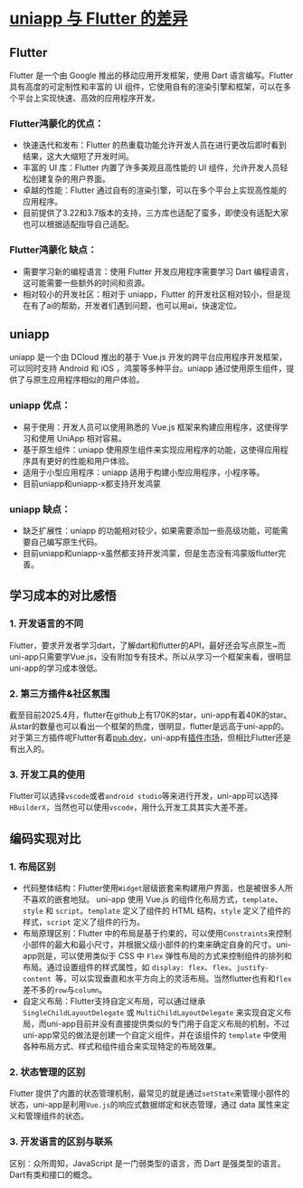 # [uniapp 与 Flutter 的差异](https://my.oschina.net/emacs_8708779/blog/17068813)





##  Flutter

 Flutter 是一个由 Google 推出的移动应用开发框架，使用 Dart 语言编写。Flutter 具有高度的可定制性和丰富的 UI 组件，它使用自有的渲染引擎和框架，可以在多个平台上实现快速、高效的应用程序开发。

### Flutter鸿蒙化的优点：

- 快速迭代和发布：Flutter 的热重载功能允许开发人员在进行更改后即时看到结果，这大大缩短了开发时间。
- 丰富的 UI 库：Flutter 内置了许多美观且高性能的 UI 组件，允许开发人员轻松创建复杂的用户界面。
- 卓越的性能：Flutter 通过自有的渲染引擎，可以在多个平台上实现高性能的应用程序。
- 目前提供了3.22和3.7版本的支持，三方库也适配了蛮多，即使没有适配大家也可以根据适配指导自己适配。

### Flutter鸿蒙化 缺点：

- 需要学习新的编程语言：使用 Flutter 开发应用程序需要学习 Dart 编程语言，这可能需要一些额外的时间和资源。
- 相对较小的开发社区：相对于 uniapp，Flutter 的开发社区相对较小，但是现在有了ai的帮助，开发者们遇到问题，也可以用ai，快速定位。

## uniapp

uniapp 是一个由 DCloud 推出的基于 Vue.js 开发的跨平台应用程序开发框架，可以同时支持 Android 和 iOS ，鸿蒙等多种平台。uniapp 通过使用原生组件，提供了与原生应用程序相似的用户体验。

### uniapp 优点：

- 易于使用：开发人员可以使用熟悉的 Vue.js 框架来构建应用程序，这使得学习和使用 UniApp 相对容易。
- 基于原生组件：uniapp 使用原生组件来实现应用程序的功能，这使得应用程序具有更好的性能和用户体验。
- 适用于小型应用程序：uniapp 适用于构建小型应用程序，小程序等。
- 目前uniapp和uniapp-x都支持开发鸿蒙

### uniapp 缺点：

- 缺乏扩展性：uniapp 的功能相对较少，如果需要添加一些高级功能，可能需要自己编写原生代码。
- 目前uniapp和uniapp-x虽然都支持开发鸿蒙，但是生态没有鸿蒙版flutter完善。

## 学习成本的对比感悟

### 1. 开发语言的不同

Flutter，要求开发者学习dart，了解dart和flutter的API，最好还会写点原生~而uni-app只需要学Vue.js，没有附加专有技术。所以从学习一个框架来看，很明显uni-app的学习成本很低。

### 2. 第三方插件&社区氛围

截至目前2025.4月，flutter在github上有170K的star，uni-app有着40K的star。从star的数量也可以看出一个框架的热度，很明显，flutter是远高于uni-app的。对于第三方插件呢Flutter有着[pub.dev](https://pub-web.flutter-io.cn/)，uni-app有[插件市场](https://ext.dcloud.net.cn/)，但相比Flutter还是有出入的。

### 3. 开发工具的使用

Flutter可以选择`vscode`或者`android studio`等来进行开发，uni-app可以选择`HBuilderX`，当然也可以使用`vscode`，用什么开发工具其实大差不差。

## 编码实现对比

### 1. 布局区别

- 代码整体结构：Flutter使用`Widget`层级嵌套来构建用户界面，也是被很多人所不喜欢的嵌套地狱。 uni-app 使用 Vue.js 的组件化布局方式，`template`、`style` 和 `script`。`template` 定义了组件的 HTML 结构，`style` 定义了组件的样式，`script` 定义了组件的行为。
- 布局原理区别：Flutter 中的布局是基于约束的，可以使用`Constraints`来控制小部件的最大和最小尺寸，并根据父级小部件的约束来确定自身的尺寸。uni-app则是，可以使用类似于 CSS 中 `Flex` 弹性布局的方式来控制组件的排列和布局。通过设置组件的样式属性，如 `display: flex`、`flex`、`justify-content `等，可以实现垂直和水平方向上的灵活布局。当然flutter也有和`flex`差不多的`row`与`column`。
- 自定义布局：Flutter支持自定义布局，可以通过继承 `SingleChildLayoutDelegate` 或 `MultiChildLayoutDelegate` 来实现自定义布局，而uni-app目前并没有直接提供类似的专门用于自定义布局的机制，不过uni-app常见的做法是创建一个自定义组件，并在该组件的 `template` 中使用各种布局方式、样式和组件组合来实现特定的布局效果。

### 2. 状态管理的区别

Flutter 提供了内置的状态管理机制，最常见的就是通过`setState`来管理小部件的状态，uni-app是利用`Vue.js`的响应式数据绑定和状态管理，通过 data 属性来定义和管理组件的状态。

### 3. 开发语言的区别与联系

区别：众所周知，JavaScript 是一门弱类型的语言，而 Dart 是强类型的语言。Dart有类和接口的概念。













